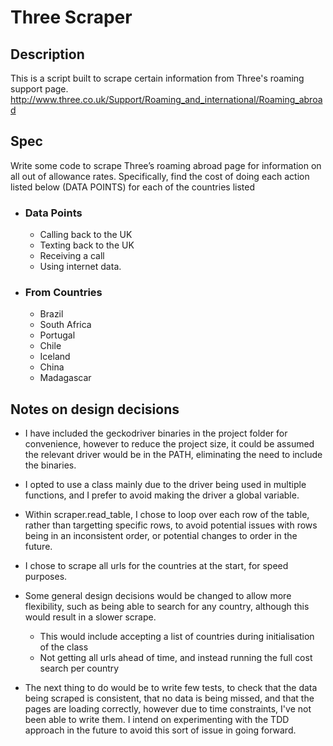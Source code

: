 # Three Scraper

## Description
This is a script built to scrape certain information from Three's roaming support page. 
http://www.three.co.uk/Support/Roaming_and_international/Roaming_abroad

## Spec
Write some code to scrape Three’s roaming abroad page for information on all out of allowance rates. Specifically, find the cost of doing each action listed below (DATA POINTS) for each of the countries listed

- ### Data Points
  - Calling back to the UK
  - Texting back to the UK
  - Receiving a call
  - Using internet data.

- ### From Countries
  - Brazil
  - South Africa
  - Portugal
  - Chile
  - Iceland
  - China
  - Madagascar

## Notes on design decisions
- I have included the geckodriver binaries in the project folder for convenience, however to reduce the project size, it could be assumed the relevant driver would be in the PATH, eliminating the need to include the binaries. 

- I opted to use a class mainly due to the driver being used in multiple functions, and I prefer to avoid making the driver a global variable. 

- Within scraper.read_table, I chose to loop over each row of the table, rather than targetting specific rows, to avoid potential issues with rows being in an inconsistent order, or potential changes to order in the future.

- I chose to scrape all urls for the countries at the start, for speed purposes. 
- Some general design decisions would be changed to allow more flexibility, such as being able to search for any country, although this would result in a slower scrape. 
  - This would include accepting a list of countries during initialisation of the class
  - Not getting all urls ahead of time, and instead running the full cost search per country

- The next thing to do would be to write few tests, to check that the data being scraped is consistent, that no data is being missed, and that the pages are loading correctly, however due to time constraints, I've not been able to write them. I intend on experimenting with the TDD approach in the future to avoid this sort of issue in going forward.
